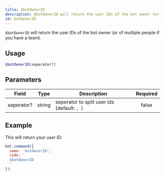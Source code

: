 ```yaml
---
title: $botOwnerID 
description: $botOwnerID will return the user IDs of the bot owner (or of multiple people if you have a team).
id: botOwnerID
---
```


`$botOwnerID` will return the user IDs of the bot owner (or of multiple people if you have a team).

## Usage

```php
$botOwnerID[seperator?]
```

## Parameters 


| Field      | Type    | Description                                 | Required |
| ---------- | ------- | ------------------------------------------- |:--------:|
| seperator? | string | seperator to split user ids (default: `, `) |    false    |


## Example

This will return your user ID:

```javascript
bot.command({
  name: 'botOwnerID',
  code: `
  $botOwnerID
  `
});
```